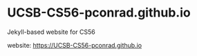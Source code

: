 # UCSB-CS56-pconrad.github.io
Jekyll-based website for CS56

website: https://UCSB-CS56-pconrad.github.io
